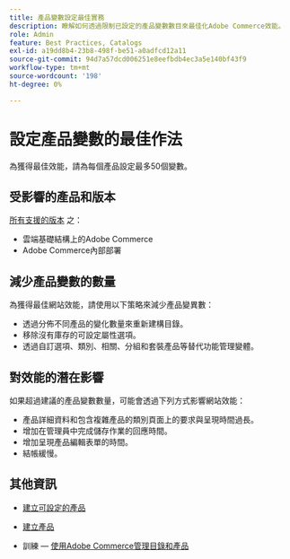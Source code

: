 ```yaml
---
title: 產品變數設定最佳實務
description: 瞭解如何透過限制已設定的產品變數數目來最佳化Adobe Commerce效能。
role: Admin
feature: Best Practices, Catalogs
exl-id: a19dd8b4-23b8-498f-be51-a0adfcd12a11
source-git-commit: 94d7a57dcd006251e8eefbdb4ec3a5e140bf43f9
workflow-type: tm+mt
source-wordcount: '198'
ht-degree: 0%

---
```


# 設定產品變數的最佳作法

為獲得最佳效能，請為每個產品設定最多50個變數。

## 受影響的產品和版本

[所有支援的版本](../../../release/versions.md) 之：

- 雲端基礎結構上的Adobe Commerce
- Adobe Commerce內部部署

## 減少產品變數的數量

為獲得最佳網站效能，請使用以下策略來減少產品變異數：

- 透過分佈不同產品的變化數量來重新建構目錄。
- 移除沒有庫存的可設定屬性選項。
- 透過自訂選項、類別、相關、分組和套裝產品等替代功能管理變體。

## 對效能的潛在影響

如果超過建議的產品變數數量，可能會透過下列方式影響網站效能：

- 產品詳細資料和包含複雜產品的類別頁面上的要求與呈現時間過長。
- 增加在管理員中完成儲存作業的回應時間。
- 增加呈現產品編輯表單的時間。
- 結帳緩慢。

## 其他資訊

- [建立可設定的產品](https://experienceleague.adobe.com/docs/commerce-admin/catalog/products/types/product-create-configurable.html)
- [建立產品](https://experienceleague.adobe.com/docs/commerce-admin/catalog/products/product-create.html)

- 訓練 — [使用Adobe Commerce管理目錄和產品](https://learning.adobe.com/catalog/adobe_commerce/cours000000000098643.html)
